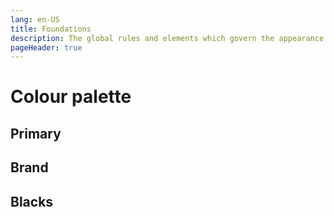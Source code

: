 ```yaml
---
lang: en-US
title: Foundations
description: The global rules and elements which govern the appearance, structure and behaviour of components.
pageHeader: true
---
```


# Colour palette

## Primary
<div class="content-group">
    <div class="row g-3 mb-3">
      <ColorTile color-key="primary" name="Primary" hex="#285576"></ColorTile>
      <ColorTile color-key="secondary" name="Secondary" hex="#3E837C"></ColorTile>
      <ColorTile color-key="promo" name="Promo" hex="#7AC4C3"></ColorTile>
      <ColorTile color-key="action" name="Action" hex="#A44D8E"></ColorTile>
    </div>
</div>

## Brand
<div class="content-group">
    <div class="row g-3 mb-3">
        <ColorTile color-key="anti-dumping-commission" name="Anti Dumping Commission" hex="#202A4C"></ColorTile>
    </div>
</div>

## Blacks
<div class="row g-3">
  <ColorTile color-key="gray-100" name="100" hex="#F5F5F5"></ColorTile>
  <ColorTile color-key="gray-200" name="200" hex="#eeeeee"></ColorTile>
  <ColorTile color-key="gray-300" name="300" hex="#E0E0E0"></ColorTile>
  <ColorTile color-key="gray-400" name="400" hex="#BDBDBD"></ColorTile>
  <ColorTile color-key="gray-500" name="500" hex="#9E9E9E"></ColorTile>
  <ColorTile color-key="gray-600" name="600" hex="#757575"></ColorTile>
  <ColorTile color-key="gray-700" name="700" hex="#616161"></ColorTile>
  <ColorTile color-key="gray-800" name="800" hex="#424242"></ColorTile>
  <ColorTile color-key="gray-900" name="900" hex="#212121"></ColorTile>
</div>